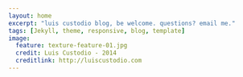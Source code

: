 ```yaml
---
layout: home
excerpt: "luis custodio blog, be welcome. questions? email me."
tags: [Jekyll, theme, responsive, blog, template]
image:
  feature: texture-feature-01.jpg
  credit: Luis Custodio - 2014
  creditlink: http://luiscustodio.com
---
```

